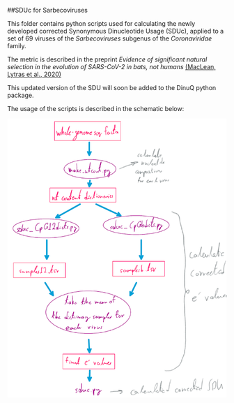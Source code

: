 ##SDUc for Sarbecoviruses

This folder contains python scripts used for calculating the newly developed corrected Synonymous Dinucleotide Usage (SDUc),
applied to a set of 69 viruses of the _Sarbecoviruses_ subgenus of the _Coronaviridae_ family. 

The metric is described in the preprint *Evidence of significant natural selection in the evolution of SARS-CoV-2 in bats, not humans* [(MacLean, Lytras et al., 2020)](https://www.biorxiv.org/content/10.1101/2020.05.28.122366v1.article-metrics)

This updated version of the SDU will soon be added to the DinuQ python package.

The usage of the scripts is described in the schematic below:


![SDUc script schematic](https://github.com/spyros-lytras/dinuq/blob/master/SDUc%20for%20Sarbecoviruses%20MacLean_Lytras_etal_2020/sduc_schem.png)
